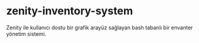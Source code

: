 # zenity-inventory-system
Zenity ile kullanıcı dostu bir grafik arayüz sağlayan bash tabanlı bir envanter yönetim sistemi.
